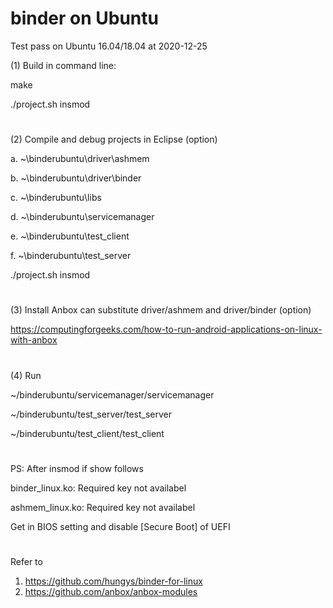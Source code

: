 binder on Ubuntu
================
Test pass on Ubuntu 16.04/18.04 at 2020-12-25

(1) Build in command line:

make

./project.sh insmod

#

(2) Compile and debug projects in Eclipse (option)

a. ~\binderubuntu\driver\ashmem

b. ~\binderubuntu\driver\binder

c. ~\binderubuntu\libs

d. ~\binderubuntu\servicemanager

e. ~\binderubuntu\test_client

f. ~\binderubuntu\test_server

./project.sh insmod

#

(3) Install Anbox can substitute driver/ashmem and driver/binder (option)

https://computingforgeeks.com/how-to-run-android-applications-on-linux-with-anbox

#

(4) Run

~/binderubuntu/servicemanager/servicemanager

~/binderubuntu/test_server/test_server

~/binderubuntu/test_client/test_client

#

PS: After insmod if show follows

binder_linux.ko: Required key not availabel

ashmem_linux.ko: Required key not availabel

Get in BIOS setting and disable [Secure Boot] of UEFI

#

Refer to
1. https://github.com/hungys/binder-for-linux
2. https://github.com/anbox/anbox-modules

